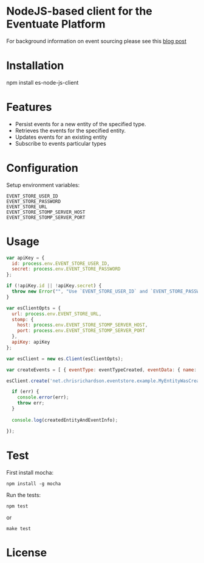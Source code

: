 NodeJS-based client for the Eventuate Platform
======================

For background information on event sourcing please see this [blog post](http://plainoldobjects.com/2015/01/04/example-application-for-my-qconsf-presentation-about-building-microservices-with-event-sourcing-and-cqrs/)

# Installation

npm install es-node-js-client

# Features
  * Persist events for a new entity of the specified type.
  * Retrieves the events for the specified entity.
  * Updates events for an existing entity
  * Subscribe to events particular types

# Configuration

Setup environment variables:

    EVENT_STORE_USER_ID
    EVENT_STORE_PASSWORD
    EVENT_STORE_URL
    EVENT_STORE_STOMP_SERVER_HOST
    EVENT_STORE_STOMP_SERVER_PORT

# Usage

```javascript
var apiKey = {
  id: process.env.EVENT_STORE_USER_ID,
  secret: process.env.EVENT_STORE_PASSWORD
};

if (!apiKey.id || !apiKey.secret) {
  throw new Error("", "Use `EVENT_STORE_USER_ID` and `EVENT_STORE_PASSWORD` to set auth data");
}

var esClientOpts = {
  url: process.env.EVENT_STORE_URL,
  stomp: {
    host: process.env.EVENT_STORE_STOMP_SERVER_HOST,
    port: process.env.EVENT_STORE_STOMP_SERVER_PORT
  },
  apiKey: apiKey
};

var esClient = new es.Client(esClientOpts);

var createEvents = [ { eventType: eventTypeCreated, eventData: { name: 'Fred' } } ];

esClient.create('net.chrisrichardson.eventstore.example.MyEntityWasCreated', createEvents, function (err, createdEntityAndEventInfo) {

  if (err) {
    console.error(err);
    throw err;
  }
  
  console.log(createdEntityAndEventInfo);

});
```

# Test

First install mocha:

    npm install -g mocha

Run the tests:

    npm test
    
or

    make test
    

# License